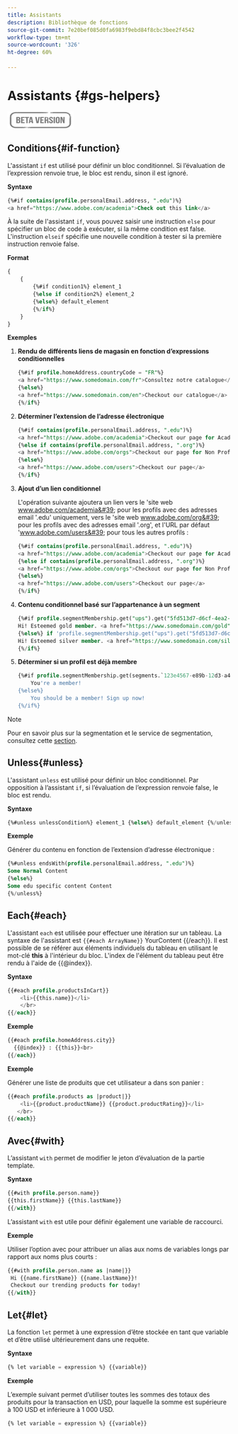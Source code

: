 ```yaml
---
title: Assistants
description: Bibliothèque de fonctions
source-git-commit: 7e20bef085d0fa6983f9ebd84f8cbc3bee2f4542
workflow-type: tm+mt
source-wordcount: '326'
ht-degree: 60%

---
```



# Assistants {#gs-helpers}

![](../../assets/do-not-localize/badge.png)


## Conditions{#if-function}

L&#39;assistant `if` est utilisé pour définir un bloc conditionnel.
Si l’évaluation de l’expression renvoie true, le bloc est rendu, sinon il est ignoré.

**Syntaxe**

```sql
{%#if contains(profile.personalEmail.address, ".edu")%}
<a href="https://www.adobe.com/academia">Check out this link</a>
```

À la suite de l&#39;assistant `if`, vous pouvez saisir une instruction `else` pour spécifier un bloc de code à exécuter, si la même condition est false.
L&#39;instruction `elseif` spécifie une nouvelle condition à tester si la première instruction renvoie false.


**Format**

```sql
{
    {
        {%#if condition1%} element_1 
        {%else if condition2%} element_2 
        {%else%} default_element 
        {%/if%}
    }
}
```

**Exemples**

1. **Rendu de différents liens de magasin en fonction d’expressions conditionnelles**

   ```sql
   {%#if profile.homeAddress.countryCode = "FR"%}
   <a href="https://www.somedomain.com/fr">Consultez notre catalogue</a>
   {%else%}
   <a href="https://www.somedomain.com/en">Checkout our catalogue</a>
   {%/if%}
   ```

1. **Déterminer l’extension de l’adresse électronique**

   ```sql
   {%#if contains(profile.personalEmail.address, ".edu")%}
   <a href="https://www.adobe.com/academia">Checkout our page for Academia personals</a>
   {%else if contains(profile.personalEmail.address, ".org")%}
   <a href="https://www.adobe.com/orgs">Checkout our page for Non Profits</a>
   {%else%}
   <a href="https://www.adobe.com/users">Checkout our page</a>
   {%/if%}
   ```

1. **Ajout d’un lien conditionnel**

   L&#39;opération suivante ajoutera un lien vers le &#39;site web www.adobe.com/academia&#39; pour les profils avec des adresses email &#39;.edu&#39; uniquement, vers le &#39;site web www.adobe.com/org&#39; pour les profils avec des adresses email &#39;.org&#39;, et l&#39;URL par défaut &#39;www.adobe.com/users&#39; pour tous les autres profils :

   ```sql
   {%#if contains(profile.personalEmail.address, ".edu")%}
   <a href="https://www.adobe.com/academia">Checkout our page for Academia personals</a>
   {%else if contains(profile.personalEmail.address, ".org")%}
   <a href="https://www.adobe.com/orgs">Checkout our page for Non Profits</a>
   {%else%}
   <a href="https://www.adobe.com/users">Checkout our page</a>
   {%/if%}
   ```

1. **Contenu conditionnel basé sur l’appartenance à un segment**

   ```sql
   {%#if profile.segmentMembership.get("ups").get("5fd513d7-d6cf-4ea2-856a-585150041a8b").status = "existing"%}
   Hi! Esteemed gold member. <a href="https://www.somedomain.com/gold">Checkout your exclusive perks </a>
   {%else%} if 'profile.segmentMembership.get("ups").get("5fd513d7-d6cf-4ea2-856a-585150041a8c").status = "existing"'%}
   Hi! Esteemed silver member. <a href="https://www.somedomain.com/silver">Checkout your exclusive perks </a>
   {%/if%}
   ```

1. **Déterminer si un profil est déjà membre**

   ```sql
   {%#if profile.segmentMembership.get(segments.`123e4567-e89b-12d3-a456-426614174000`.id)%}
       You're a member!
   {%else%}
       You should be a member! Sign up now!
   {%/if%}
   ```

>[!NOTE]
>
>Pour en savoir plus sur la segmentation et le service de segmentation, consultez cette [section](../../segment/about-segments.md).


## Unless{#unless}

L&#39;assistant `unless` est utilisé pour définir un bloc conditionnel. Par opposition à l’assistant `if`, si l’évaluation de l’expression renvoie false, le bloc est rendu.

**Syntaxe**

```sql
{%#unless unlessCondition%} element_1 {%else%} default_element {%/unless%}
```

**Exemple**

Générer du contenu en fonction de l’extension d’adresse électronique :

```sql
{%#unless endsWith(profile.personalEmail.address, ".edu")%}
Some Normal Content
{%else%}
Some edu specific content Content
{%/unless%}
```

## Each{#each}

L&#39;assistant `each` est utilisée pour effectuer une itération sur un tableau.
La syntaxe de l&#39;assistant est ```{{#each ArrayName}}``` YourContent {{/each}}.
Il est possible de se référer aux éléments individuels du tableau en utilisant le mot-clé **this** à l&#39;intérieur du bloc. L&#39;index de l&#39;élément du tableau peut être rendu à l&#39;aide de {{@index}}.

**Syntaxe**

```sql
{{#each profile.productsInCart}}
    <li>{{this.name}}</li>
    </br>
{{/each}}
```

**Exemple**

```sql
{{#each profile.homeAddress.city}}
  {{@index}} : {{this}}<br>
{{/each}}
```

**Exemple**

Générer une liste de produits que cet utilisateur a dans son panier :

```sql
{{#each profile.products as |product|}}
    <li>{{product.productName}} {{product.productRating}}</li>
   </br>
{{/each}}
```

## Avec{#with}

L’assistant `with` permet de modifier le jeton d’évaluation de la partie template.

**Syntaxe**

```sql
{{#with profile.person.name}}
{{this.firstName}} {{this.lastName}}
{{/with}}
```

L’assistant `with` est utile pour définir également une variable de raccourci.

**Exemple**

Utiliser l’option avec pour attribuer un alias aux noms de variables longs par rapport aux noms plus courts :

```sql
{{#with profile.person.name as |name|}}
 Hi {{name.firstName}} {{name.lastName}}!
 Checkout our trending products for today!
{{/with}}
```

## Let{#let}

La fonction `let` permet à une expression d’être stockée en tant que variable et d’être utilisé ultérieurement dans une requête.

**Syntaxe**

```sql
{% let variable = expression %} {{variable}}
```

**Exemple**

L’exemple suivant permet d’utiliser toutes les sommes des totaux des produits pour la transaction en USD, pour laquelle la somme est supérieure à 100 USD et inférieure à 1 000 USD.

```sql
{% let variable = expression %} {{variable}}
```
